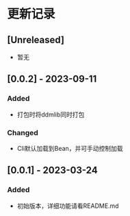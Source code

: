 # 更新记录

## [Unreleased]

- 暂无

## [0.0.2] - 2023-09-11

### Added

- 打包时将ddmlib同时打包

### Changed

- Cli默认加载到Bean，并可手动控制加载

## [0.0.1] - 2023-03-24

### Added

- 初始版本，详细功能请看README.md

